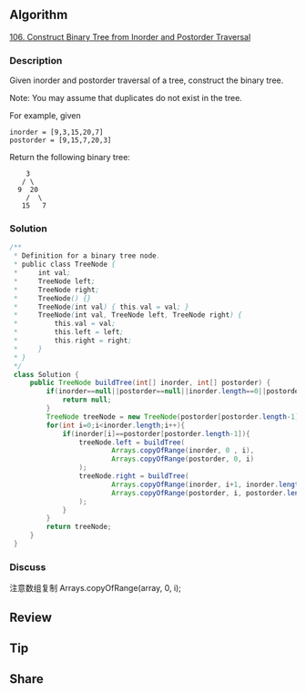 ## Algorithm

[106. Construct Binary Tree from Inorder and Postorder Traversal](https://leetcode.com/problems/construct-binary-tree-from-inorder-and-postorder-traversal/)

### Description

Given inorder and postorder traversal of a tree, construct the binary tree.

Note:
You may assume that duplicates do not exist in the tree.

For example, given
```
inorder = [9,3,15,20,7]
postorder = [9,15,7,20,3]
```

Return the following binary tree:

```
    3
   / \
  9  20
    /  \
   15   7
```

### Solution

```java
/**
 * Definition for a binary tree node.
 * public class TreeNode {
 *     int val;
 *     TreeNode left;
 *     TreeNode right;
 *     TreeNode() {}
 *     TreeNode(int val) { this.val = val; }
 *     TreeNode(int val, TreeNode left, TreeNode right) {
 *         this.val = val;
 *         this.left = left;
 *         this.right = right;
 *     }
 * }
 */
 class Solution {
     public TreeNode buildTree(int[] inorder, int[] postorder) {
         if(inorder==null||postorder==null||inorder.length==0||postorder.length==0){
             return null;
         }
         TreeNode treeNode = new TreeNode(postorder[postorder.length-1]);
         for(int i=0;i<inorder.length;i++){
             if(inorder[i]==postorder[postorder.length-1]){
                 treeNode.left = buildTree(
                         Arrays.copyOfRange(inorder, 0 , i),
                         Arrays.copyOfRange(postorder, 0, i)
                 );
                 treeNode.right = buildTree(
                         Arrays.copyOfRange(inorder, i+1, inorder.length),
                         Arrays.copyOfRange(postorder, i, postorder.length-1)
                 );
             }
         }
         return treeNode;
     }
 }
```

### Discuss

注意数组复制 Arrays.copyOfRange(array, 0, i);

## Review


## Tip


## Share
